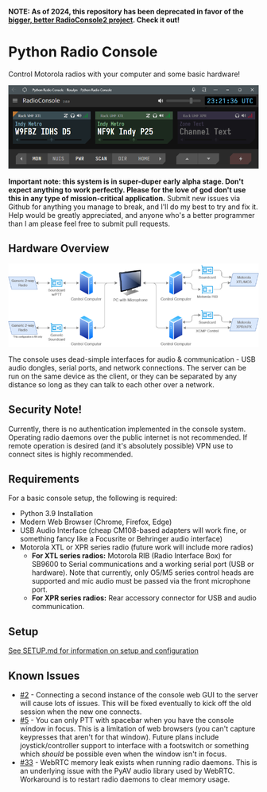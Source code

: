 **NOTE: As of 2024, this repository has been deprecated in favor of the [bigger, better RadioConsole2 project](https://github.com/W3AXL/RadioConsole2). Check it out!**

# Python Radio Console
Control Motorola radios with your computer and some basic hardware!

![Console Screenshot](/media/screenshot-v2.png)

**Important note: this system is in super-duper early alpha stage. Don't expect anything to work perfectly. Please for the love of god don't use this in any type of mission-critical application.** Submit new issues via Github for anything you manage to break, and I'll do my best to try and fix it. Help would be greatly appreciated, and anyone who's a better programmer than I am please feel free to submit pull requests.

## Hardware Overview

![Hardware Block Diagram](/media/system-diagram-v2.drawio.png)

The console uses dead-simple interfaces for audio & communication - USB audio dongles, serial ports, and network connections. The server can be run on the same device as the client, or they can be separated by any distance so long as they can talk to each other over a network.

## Security Note!
Currently, there is no authentication implemented in the console system. Operating radio daemons over the public internet is not recommended. If remote operation is desired (and it's absolutely possible) VPN use to connect sites is highly recommended.

## Requirements
For a basic console setup, the following is required:
* Python 3.9 Installation
* Modern Web Browser (Chrome, Firefox, Edge)
* USB Audio Interface (cheap CM108-based adapters will work fine, or something fancy like a Focusrite or Behringer audio interface)
* Motorola XTL or XPR series radio (future work will include more radios)
   * **For XTL series radios:** Motorola RIB (Radio Interface Box) for SB9600 to Serial communications and a working serial port (USB or hardware). Note that currently, only O5/M5 series control heads are supported and mic audio must be passed via the front microphone port.
   * **For XPR series radios:** Rear accessory connector for USB and audio communication.

## Setup

[See SETUP.md for information on setup and configuration](https://github.com/W3AXL/python-radio-console/blob/version-2/SETUP.md)

## Known Issues

* [#2](https://github.com/W3AXL/python-radio-console/issues/2) - Connecting a second instance of the console web GUI to the server will cause lots of issues. This will be fixed eventually to kick off the old session when the new one connects.
* [#5](https://github.com/W3AXL/python-radio-console/issues/5) - You can only PTT with spacebar when you have the console window in focus. This is a limitation of web browsers (you can't capture keypresses that aren't for that window). Future plans include joystick/controller support to interface with a footswitch or something which *should* be possible even when the window isn't in focus.
* [#33](https://github.com/W3AXL/python-radio-console/issues/33) - WebRTC memory leak exists when running radio daemons. This is an underlying issue with the PyAV audio library used by WebRTC. Workaround is to restart radio daemons to clear memory usage.
